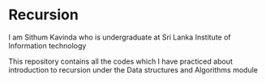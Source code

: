 # Recursion
I am Sithum Kavinda who is undergraduate at Sri Lanka Institute of Information technology

This repository contains all the codes which I have practiced about introduction to recursion under the Data structures and Algorithms module
